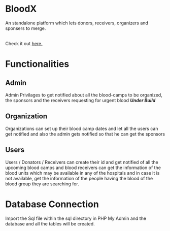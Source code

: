 # BloodX
An standalone platform which lets donors, receivers, organizers and sponsers to merge.


</br>
Check it out <a href="https://diveshlunker.github.io/BloodX/index.html">here.</a>

<h1><b>Functionalities</b></h1>
<h2><b>Admin</b></h2>
Admin Privilages to get notified about all the blood-camps to be organized, the sponsors and the receivers requesting for urgent blood
<i><b>Under Build</b></i>

<h2><b>Organization</b></h2>
Organizations can set up their blood camp dates and let all the users can get notified and also the admin gets notified so that he can get the sponsors 

<h2><b>Users</b></h2>
Users / Donators / Receivers can create their id and get notified of all the upcoming blood camps and blood receivers can get the information of the blood units which may be available in any of the hospitals and in case it is not available, get the information of the people having the blood of the blood group they are searching for.
<br>
<h1><b>Database Connection</b></h1>

Import the Sql file within the sql directory in PHP My Admin and the database and all the tables will be created.
